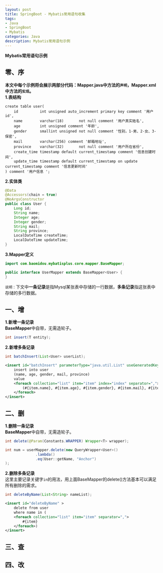 ```yaml
---
layout: post
title: SpringBoot - Mybatis常用语句收集
tags:
- Java 
- SpringBoot
- Mybatis
categories: Java
description: Mybatis常用语句示例
---  
```

**Mybatis常用语句示例**

<!-- more -->
## 零、序
**本文中每个示例将会展示两部分代码：Mapper.java中方法的`声明`，Mapper.xml中方法的`实现`。**   
**1.表结构**  
```mysql
create table user(
    id          int unsigned auto_increment primary key comment '用户id',
    name        varchar(18)       not null comment '用户真实姓名',
    age         int unsigned comment '年龄',
    gender      smallint unsigned not null comment '性别，1-男、2-女、3-保密',
    mail        varchar(256) comment '邮箱地址',
    province    varchar(32)       not null comment '用户所在省份',
    create_time timestamp default current_timestamp comment '信息创建时间',
    update_time timestamp default current_timestamp on update current_timestamp comment '信息更新时间'
) comment '用户信息 ';
```
**2.实体类**  
```java
@Data
@Accessors(chain = true)
@NoArgsConstructor
public class User {
    Long id;
    String name;
    Integer age;
    Integer gender;
    String mail;
    String province;
    LocalDateTime createTime;
    LocalDateTime updateTime;
}
```
**3.Mapper定义**  
```java
import com.baomidou.mybatisplus.core.mapper.BaseMapper;

public interface UserMapper extends BaseMapper<User> {
}
```
`说明：`下文中**一条记录**是指Mysql某张表中存储的一行数据，**多条记录**指这张表中存储的多行数据。
## 一、增
**1.新增一条记录**  
**BaseMapper**中自带，无需造轮子。  
```java
int insert(T entity);
```
**2.新增多条记录**  
```java
int batchInsert(List<User> userList);
```
```xml
<insert id="batchInsert" parameterType="java.util.List" useGeneratedKeys="true" keyProperty="id">
    insert into user
    (name, age, gender, mail, province)
    value 
    <foreach collection="list" item="item" index="index" separator=",">
        (#{item.name}, #{item.age}, #{item.gender}, #{item.mail}, #{item.province})
    </foreach>
</insert>
```
## 二、删
**1.删除一条记录**  
**BaseMapper**中自带，无需造轮子。  
```java
int delete(@Param(Constants.WRAPPER) Wrapper<T> wrapper);
```
```java
int num = userMapper.delete(new QueryWrapper<User>()
              .lambda()
              .eq(User::getName, "Anchor")
);
```
**2.删除多条记录**  
这里主要记录关键字`in`的用法，用上面BaseMapper的delete()方法基本可以满足所有删除的需求。  
```java
int deleteByName(List<String> nameList);
```
```xml
<insert id="deleteByName" >
    delete from user
    where name in (
    <foreach collection="list" item="item" separator=",">
        #{item}
    </foreach>)
</insert>
```
## 三、查
## 四、改